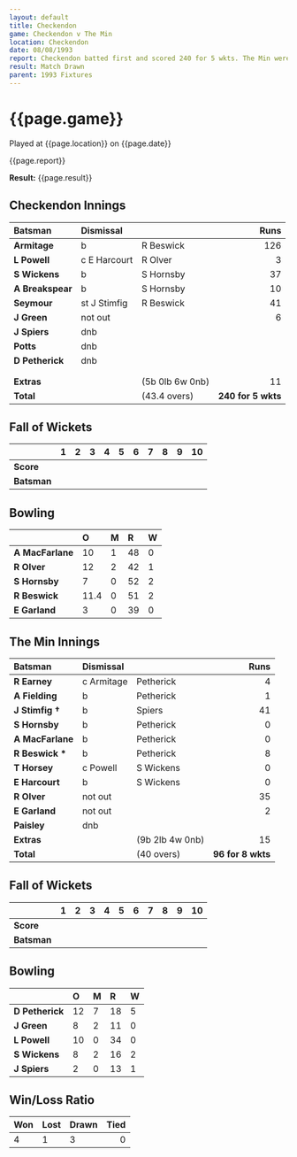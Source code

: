 ```yaml
---
layout: default
title: Checkendon
game: Checkendon v The Min
location: Checkendon
date: 08/08/1993
report: Checkendon batted first and scored 240 for 5 wkts. The Min were 96 for 8 wkts when time ran out
result: Match Drawn
parent: 1993 Fixtures
---
```


# {{page.game}}

Played at {{page.location}} on {{page.date}}

{{page.report}}

**Result:** {{page.result}}

## Checkendon Innings

| Batsman | Dismissal |  | Runs |
|:---|:---|---|---:|
| **Armitage** | b | R Beswick | 126 | 
| **L Powell** | c E Harcourt | R Olver | 3 | 
| **S Wickens** | b | S Hornsby | 37 | 
| **A Breakspear** | b | S Hornsby | 10 | 
| **Seymour** | st J Stimfig | R Beswick | 41 | 
| **J Green** | not out |  | 6 |
| **J Spiers** | dnb |  |  | Paisley
| **Potts** | dnb |  |  |
| **D Petherick** | dnb |  |  | 
|  |  |  |  |
|  |  |  |  |
| **Extras** | | (5b 0lb 6w 0nb) | 11 | 
| **Total** | | (43.4 overs) | **240 for 5 wkts** | 

## Fall of Wickets

| | 1 | 2 | 3 | 4 | 5 | 6 | 7 | 8 | 9 | 10 |
|---|:---:|:---:|:---:|:---:|:---:|:---:|:---:|:---:|:---:|:---:|
| **Score** |  |  |  |  |  |  |  |  |  |  |
| **Batsman** |  |  |  |  |  |  |  |  |  |  |

## Bowling

| | O | M | R | W |
|---|:---|:---|:---|:---|
| **A MacFarlane** | 10 | 1 | 48 | 0 | 
| **R Olver** | 12 | 2 | 42 | 1 | 
| **S Hornsby** | 7 | 0 | 52 | 2 | 
| **R Beswick** | 11.4 | 0 | 51 | 2 | 
| **E Garland** | 3 | 0 | 39 | 0 |

## The Min Innings

| Batsman | Dismissal |  | Runs |
|:---|:---|---|---:|
| **R Earney** | c Armitage | Petherick | 4 | 
| **A Fielding** | b | Petherick | 1 | 
| **J Stimfig &#8224;** | b | Spiers | 41 | 
| **S Hornsby** | b | Petherick | 0 | 
| **A MacFarlane** | b | Petherick | 0 | 
| **R Beswick &#42;** | b | Petherick | 8 | 
| **T Horsey** | c Powell | S Wickens | 0 | 
| **E Harcourt** | b | S Wickens | 0 | 
| **R Olver** | not out |  | 35 | 
| **E Garland** | not out |  | 2 | 
| **Paisley** | dnb |  |  |
| **Extras** | | (9b 2lb 4w 0nb) | 15 | 
| **Total** | | (40 overs) | **96 for 8 wkts** | 

## Fall of Wickets

| | 1 | 2 | 3 | 4 | 5 | 6 | 7 | 8 | 9 | 10 |
|---|:---:|:---:|:---:|:---:|:---:|:---:|:---:|:---:|:---:|:---:|
| **Score** |  |  |  |  |  |  |  |  |  |  |
| **Batsman** |  |  |  |  |  |  |  |  |  |  |

## Bowling

| | O | M | R | W |
|---|:---|:---|:---|:---|
| **D Petherick** | 12 | 7 | 18 | 5 | 
| **J Green** | 8 | 2 | 11 | 0 | 
| **L Powell** | 10 | 0 | 34 | 0 | 
| **S Wickens** | 8 | 2 | 16 | 2 |
| **J Spiers** | 2 | 0 | 13 | 1 | 

## Win/Loss Ratio

| Won | Lost | Drawn | Tied |
|:---|:---|:---|---:|
| 4 | 1 | 3 | 0 |